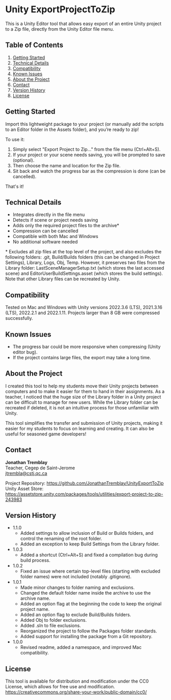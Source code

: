 # Unity ExportProjectToZip

This is a Unity Editor tool that allows easy export of an entire Unity project to a Zip file, directly from the Unity Editor file menu.

## Table of Contents

1. [Getting Started](#getting-started)
2. [Technical Details](#technical-details)
3. [Compatibility](#compatibility)
4. [Known Issues](#known-issues)
5. [About the Project](#about-the-project)
6. [Contact](#contact)
7. [Version History](#version-history)
8. [License](#license)

## Getting Started

Import this lightweight package to your project (or manually add the scripts to an Editor folder in the Assets folder), and you’re ready to zip!

To use it:
1. Simply select "Export Project to Zip..." from the file menu (Ctrl+Alt+S). 
2. If your project or your scene needs saving, you will be prompted to save (optional).
3. Then choose the name and location for the Zip file. 
4. Sit back and watch the progress bar as the compression is done (can be cancelled).

That's it!

## Technical Details

* Integrates directly in the file menu
* Detects if scene or project needs saving
* Adds only the required project files to the archive\*
* Compression can be cancelled
* Compatible with both Mac and Windows
* No additional software needed

\* Excludes all zip files at the top level of the project, and also excludes the following folders: .git, Build/Builds folders (this can be changed in Project Settings), Library, Logs, Obj, Temp. However, it preserves two files from the Library folder: LastSceneManagerSetup.txt (which stores the last accessed scene) and EditorUserBuildSettings.asset (which stores the build settings). Note that other Library files can be recreated by Unity.

## Compatibility

Tested on Mac and Windows with Unity versions 2022.3.6 (LTS), 2021.3.16 (LTS), 2022.2.1 and 2022.1.11.
Projects larger than 8 GB were compressed successfully.

## Known Issues

* The progress bar could be more responsive when compressing (Unity editor bug).
* If the project contains large files, the export may take a long time.

## About the Project

I created this tool to help my students move their Unity projects between computers and to make it easier for them to hand in their assignments. As a teacher, I noticed that the huge size of the Library folder in a Unity project can be difficult to manage for new users. While the Library folder can be recreated if deleted, it is not an intuitive process for those unfamiliar with Unity. 

This tool simplifies the transfer and submission of Unity projects, making it easier for my students to focus on learning and creating. It can also be useful for seasoned game developers!

## Contact

**Jonathan Tremblay**  
Teacher, Cegep de Saint-Jerome  
jtrembla@cstj.qc.ca

Project Repository: https://github.com/JonathanTremblay/UnityExportToZip  
Unity Asset Store: https://assetstore.unity.com/packages/tools/utilities/export-project-to-zip-243983

## Version History

* 1.1.0
    * Added settings to allow inclusion of Build or Builds folders, and control the renaming of the root folder.
    * Added an exception to keep Build Settings from the Library folder.
* 1.0.3
    * Added a shortcut (Ctrl+Alt+S) and fixed a compilation bug during build process.
* 1.0.2
    * Fixed an issue where certain top-level files (starting with excluded folder names) were not included (notably .gitignore).
* 1.0.1
    * Made minor changes to folder naming and exclusions.
    * Changed the default folder name inside the archive to use the archive name.
    * Added an option flag at the beginning the code to keep the original project name.
    * Added an option flag to exclude Build/Builds folders.
    * Added Obj to folder exclusions.
    * Added .sln to file exclusions.
    * Reorganized the project to follow the Packages folder standards.
    * Added support for installing the package from a Git repository.
* 1.0.0
    * Revised readme, added a namespace, and improved Mac compatibility.

## License

This tool is available for distribution and modification under the CC0 License, which allows for free use and modification.  
https://creativecommons.org/share-your-work/public-domain/cc0/